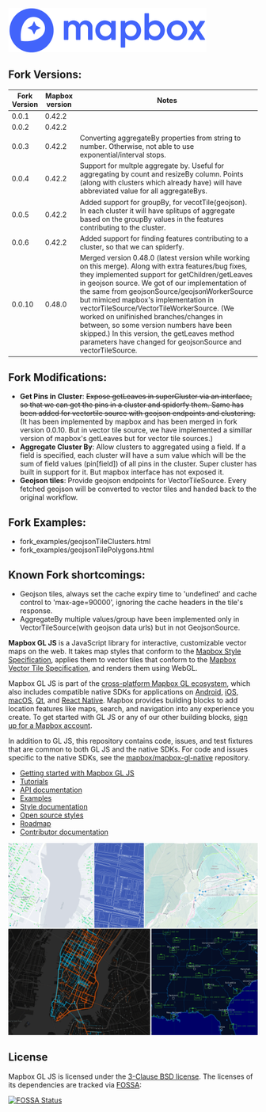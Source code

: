 [<img width="400" alt="Mapbox" src="docs/pages/assets/logo.png">](https://www.mapbox.com/)

## Fork Versions:

Fork Version | Mapbox version | Notes
------------ | -------------- | ------
0.0.1        | 0.42.2         |
0.0.2        | 0.42.2         |
0.0.3        | 0.42.2         | Converting aggregateBy properties from string to number. Otherwise, not able to use exponential/interval stops.
0.0.4        | 0.42.2         | Support for multple aggregate by. Useful for aggregating by count and resizeBy column. Points (along with clusters which already have) will have abbreviated value for all aggregateBys.
0.0.5        | 0.42.2         | Added support for groupBy, for vecotTile(geojson). In each cluster it will have splitups of aggregate based on the groupBy values in the features contributing to the cluster.
0.0.6        | 0.42.2         | Added support for finding features contributing to a cluster, so that we can spiderfy.
0.0.10       | 0.48.0         | Merged version 0.48.0 (latest version while working on this merge). Along with extra features/bug fixes, they implemented support for getChildren/getLeaves in geojson source. We got of our implementation of the same from geojsonSource/geojsonWorkerSource but mimiced mapbox's implementation in vectorTileSource/VectorTileWorkerSource. (We worked on unifinished branches/changes in between, so some version numbers have been skipped.) In this version, the getLeaves method parameters have changed for geojsonSource and vectorTileSource.

## Fork Modifications:
 * **Get Pins in Cluster**: ~~Expose getLeaves in superCluster via an interface, so that we can get the pins in a cluster and spiderfy them. Same has been added for vectortile source with geojson endpoints and clustering.~~ (It has been implemented by mapbox and has been merged in fork version 0.0.10. But in vector tile source, we have implemented a simillar version of mapbox's getLeaves but for vector tile sources.)
 * **Aggregate Cluster By**: Allow clusters to aggregated using a field. If a field is specified, each cluster will have a sum value which will be the sum of field values (pin[field]) of all pins in the cluster. Super cluster has built in support for it. But mapbox interface has not exposed it.
 * **Geojson tiles**: Provide geojson endpoints for VectorTileSource. Every fetched geojson will be converted to vector tiles and handed back to the original workflow.

## Fork Examples:
  * fork_examples/geojsonTileClusters.html
  * fork_examples/geojsonTilePolygons.html


## Known Fork shortcomings:
  * Geojson tiles, always set the cache expiry time to 'undefined' and cache control to 'max-age=90000',
  ignoring the cache headers in the tile's response.
  * AggregateBy multiple values/group have been implemented only in VectorTileSource(with geojson data urls)
  but in not GeojsonSource.

**Mapbox GL JS** is a JavaScript library for interactive, customizable vector maps on the web. It takes map styles that conform to the
[Mapbox Style Specification](https://www.mapbox.com/mapbox-gl-js/style-spec), applies them to vector tiles that
conform to the [Mapbox Vector Tile Specification](https://github.com/mapbox/vector-tile-spec), and renders them using
WebGL.

Mapbox GL JS is part of the [cross-platform Mapbox GL ecosystem](https://www.mapbox.com/maps/), which also includes
compatible native SDKs for applications on [Android](https://www.mapbox.com/android-sdk/),
[iOS](https://www.mapbox.com/ios-sdk/), [macOS](http://mapbox.github.io/mapbox-gl-native/macos),
[Qt](https://github.com/mapbox/mapbox-gl-native/tree/master/platform/qt), and [React Native](https://github.com/mapbox/react-native-mapbox-gl/). Mapbox provides building blocks to add location features like maps, search, and navigation into any experience you
create. To get started with GL JS or any of our other building blocks,
[sign up for a Mapbox account](https://www.mapbox.com/signup/).

In addition to GL JS, this repository contains code, issues, and test fixtures that are common to both GL JS and the
native SDKs. For code and issues specific to the native SDKs, see the
[mapbox/mapbox-gl-native](https://github.com/mapbox/mapbox-gl-native/) repository.

- [Getting started with Mapbox GL JS](https://www.mapbox.com/mapbox-gl-js/api/)
- [Tutorials](https://www.mapbox.com/help/tutorials/#web-apps)
- [API documentation](https://www.mapbox.com/mapbox-gl-js/api/)
- [Examples](https://www.mapbox.com/mapbox-gl-js/examples/)
- [Style documentation](https://www.mapbox.com/mapbox-gl-js/style-spec/)
- [Open source styles](https://github.com/mapbox/mapbox-gl-styles)
- [Roadmap](https://www.mapbox.com/mapbox-gl-js/roadmap/)
- [Contributor documentation](https://github.com/mapbox/mapbox-gl-js/blob/master/CONTRIBUTING.md)

[<img width="981" alt="Mapbox GL gallery" src="docs/pages/assets/gallery.png">](https://www.mapbox.com/gallery/)

## License

Mapbox GL JS is licensed under the [3-Clause BSD license](https://github.com/mapbox/mapbox-gl-js/blob/master/LICENSE.txt).
The licenses of its dependencies are tracked via [FOSSA](https://app.fossa.io/projects/git%2Bhttps%3A%2F%2Fgithub.com%2Fmapbox%2Fmapbox-gl-js):

[![FOSSA Status](https://app.fossa.io/api/projects/git%2Bhttps%3A%2F%2Fgithub.com%2Fmapbox%2Fmapbox-gl-js.svg?type=large)](https://app.fossa.io/projects/git%2Bhttps%3A%2F%2Fgithub.com%2Fmapbox%2Fmapbox-gl-js?ref=badge_large)

